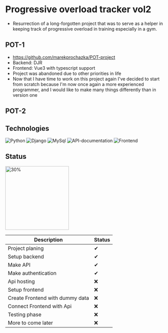 # Progressive overload tracker vol2

- Resurrection of a long-forgotten project that was to serve as a helper in keeping track of progressive overload in
  training especially in a gym.

## POT-1

- https://github.com/marekprochazka/POT-project
- Backend: DJR
- Frontend: Vue3 with typescript support
- Project was abandoned due to other priorities in life
- Now that I have time to work on this project again I've decided to start from scratch because I'm now once again a
  more experienced programmer, and I would like to make many things differently than in version one

## POT-2

## Technologies

![Python](https://img.shields.io/badge/Python-3.8-informational?style=for-the-badge&logo=Python&logoColor=white&color=092e20)
![Django](https://img.shields.io/badge/Backend-Django-informational?style=for-the-badge&logo=Django&logoColor=white&color=092e20)
![MySql](https://img.shields.io/badge/Database-MySql-informational?style=for-the-badge&logo=MySQL&logoColor=white&color=00758F)
![API-documentation](https://img.shields.io/badge/Api%20documentation-Swagger-informational?style=for-the-badge&logo=Swagger&logoColor=white&color=85ea2d)
![Frontend](https://img.shields.io/badge/Frontend-Flutter-informational?style=for-the-badge&logo=Flutter&logoColor=white&color=02569B)

## Status

<img src="https://progress-bar.dev/30/" alt="30%" width="200px">

| Description                     | Status |
|---------------------------------|--------|
| Project planing                 | ✔      |
| Setup backend                   | ✔      |
| Make API                        | ✔      |
| Make authentication             | ✔      |
| Api hosting                     | ❌      |
| Setup frontend                  | ❌      |
| Create Frontend with dummy data | ❌      |
| Connect Frontend with Api       | ❌      |
| Testing phase                   | ❌      |
| More to come later              | ❌      |



